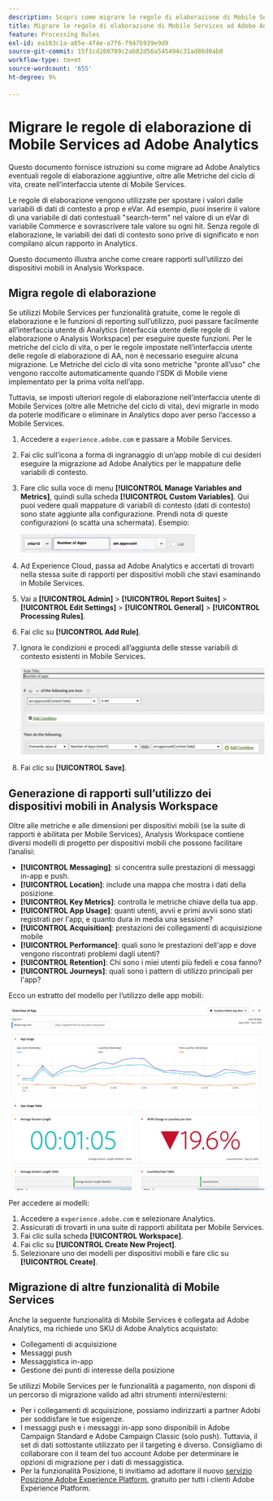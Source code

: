 ```yaml
---
description: Scopri come migrare le regole di elaborazione di Mobile Services in Adobe Analytics
title: Migrare le regole di elaborazione di Mobile Services ad Adobe Analytics
feature: Processing Rules
exl-id: ea183c1a-a85e-4f4e-a7f6-f947b939e9d9
source-git-commit: 15f1cd260709c2ab82d56a545494c31ad86d0ab0
workflow-type: tm+mt
source-wordcount: '655'
ht-degree: 9%

---
```


# Migrare le regole di elaborazione di Mobile Services ad Adobe Analytics

Questo documento fornisce istruzioni su come migrare ad Adobe Analytics eventuali regole di elaborazione aggiuntive, oltre alle Metriche del ciclo di vita, create nell’interfaccia utente di Mobile Services.

Le regole di elaborazione vengono utilizzate per spostare i valori dalle variabili di dati di contesto a prop e eVar. Ad esempio, puoi inserire il valore di una variabile di dati contestuali &quot;search-term&quot; nel valore di un eVar di variabile Commerce e sovrascrivere tale valore su ogni hit. Senza regole di elaborazione, le variabili dei dati di contesto sono prive di significato e non compilano alcun rapporto in Analytics.

Questo documento illustra anche come creare rapporti sull’utilizzo dei dispositivi mobili in Analysis Workspace.

## Migra regole di elaborazione

Se utilizzi Mobile Services per funzionalità gratuite, come le regole di elaborazione e le funzioni di reporting sull’utilizzo, puoi passare facilmente all’interfaccia utente di Analytics (interfaccia utente delle regole di elaborazione o Analysis Workspace) per eseguire queste funzioni. Per le metriche del ciclo di vita, o per le regole impostate nell’interfaccia utente delle regole di elaborazione di AA, non è necessario eseguire alcuna migrazione. Le Metriche del ciclo di vita sono metriche &quot;pronte all’uso&quot; che vengono raccolte automaticamente quando l’SDK di Mobile viene implementato per la prima volta nell’app.

Tuttavia, se imposti ulteriori regole di elaborazione nell’interfaccia utente di Mobile Services (oltre alle Metriche del ciclo di vita), devi migrarle in modo da poterle modificare o eliminare in Analytics dopo aver perso l’accesso a Mobile Services.

1. Accedere a `experience.adobe.com` e passare a Mobile Services.
1. Fai clic sull’icona a forma di ingranaggio di un’app mobile di cui desideri eseguire la migrazione ad Adobe Analytics per le mappature delle variabili di contesto.
1. Fare clic sulla voce di menu **[!UICONTROL Manage Variables and Metrics]**, quindi sulla scheda **[!UICONTROL Custom Variables]**. Qui puoi vedere quali mappature di variabili di contesto (dati di contesto) sono state aggiunte alla configurazione. Prendi nota di queste configurazioni (o scatta una schermata). Esempio:

   ![Variabile di contesto](assets/context-var.png)

1. Ad Experience Cloud, passa ad Adobe Analytics e accertati di trovarti nella stessa suite di rapporti per dispositivi mobili che stavi esaminando in Mobile Services.
1. Vai a **[!UICONTROL Admin]** > **[!UICONTROL Report Suites]** > **[!UICONTROL Edit Settings]** > **[!UICONTROL General]** > **[!UICONTROL Processing Rules]**.
1. Fai clic su **[!UICONTROL Add Rule]**.
1. Ignora le condizioni e procedi all’aggiunta delle stesse variabili di contesto esistenti in Mobile Services.

   ![Regola di elaborazione](assets/proc-rule.png)

1. Fai clic su **[!UICONTROL Save]**.

## Generazione di rapporti sull’utilizzo dei dispositivi mobili in Analysis Workspace

Oltre alle metriche e alle dimensioni per dispositivi mobili (se la suite di rapporti è abilitata per Mobile Services), Analysis Workspace contiene diversi modelli di progetto per dispositivi mobili che possono facilitare l’analisi:

* **[!UICONTROL Messaging]**: si concentra sulle prestazioni di messaggi in-app e push.
* **[!UICONTROL Location]**: include una mappa che mostra i dati della posizione.
* **[!UICONTROL Key Metrics]**: controlla le metriche chiave della tua app.
* **[!UICONTROL App Usage]**: quanti utenti, avvii e primi avvii sono stati registrati per l&#39;app, e quanto dura in media una sessione?
* **[!UICONTROL Acquisition]**: prestazioni dei collegamenti di acquisizione mobile
* **[!UICONTROL Performance]**: quali sono le prestazioni dell&#39;app e dove vengono riscontrati problemi dagli utenti?
* **[!UICONTROL Retention]**: Chi sono i miei utenti più fedeli e cosa fanno?
* **[!UICONTROL Journeys]**: quali sono i pattern di utilizzo principali per l&#39;app?

Ecco un estratto del modello per l’utilizzo delle app mobili:

![Utilizzo app mobile](assets/mobile-app-usage.png)

Per accedere ai modelli:

1. Accedere a `experience.adobe.com` e selezionare Analytics.
1. Assicurati di trovarti in una suite di rapporti abilitata per Mobile Services.
1. Fai clic sulla scheda **[!UICONTROL Workspace]**.
1. Fai clic su **[!UICONTROL Create New Project]**.
1. Selezionare uno dei modelli per dispositivi mobili e fare clic su **[!UICONTROL Create]**.

## Migrazione di altre funzionalità di Mobile Services

Anche la seguente funzionalità di Mobile Services è collegata ad Adobe Analytics, ma richiede uno SKU di Adobe Analytics acquistato:

* Collegamenti di acquisizione
* Messaggi push
* Messaggistica in-app
* Gestione dei punti di interesse della posizione

Se utilizzi Mobile Services per le funzionalità a pagamento, non disponi di un percorso di migrazione valido ad altri strumenti interni/esterni:

* Per i collegamenti di acquisizione, possiamo indirizzarti a partner Adobi per soddisfare le tue esigenze.
* I messaggi push e i messaggi in-app sono disponibili in Adobe Campaign Standard e Adobe Campaign Classic (solo push). Tuttavia, il set di dati sottostante utilizzato per il targeting è diverso. Consigliamo di collaborare con il team del tuo account Adobe per determinare le opzioni di migrazione per i dati di messaggistica.
* Per la funzionalità Posizione, ti invitiamo ad adottare il nuovo [servizio Posizione Adobe Experience Platform](https://www.adobe.com/experience-platform/location-service.html), gratuito per tutti i clienti Adobe Experience Platform.
